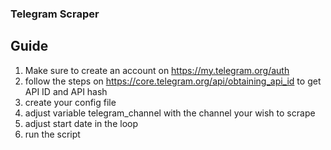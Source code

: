 ### Telegram Scraper

## Guide

1. Make sure to create an account on https://my.telegram.org/auth 
2. follow the steps on https://core.telegram.org/api/obtaining_api_id to get API ID and API hash
3. create your config file 
4. adjust variable telegram_channel with the channel your wish to scrape
5. adjust start date in the loop
6. run the script
